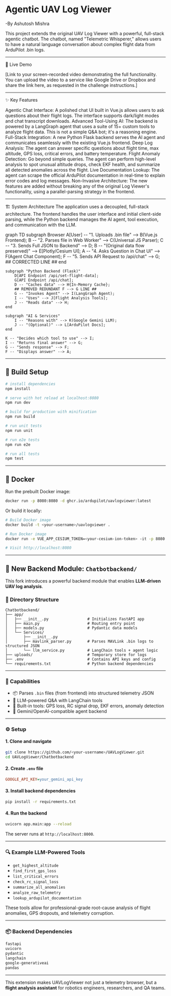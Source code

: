 # Agentic UAV Log Viewer

-By Ashutosh Mishra

This project extends the original UAV Log Viewer with a powerful, full-stack agentic chatbot. The chatbot, named "Telemetric Whisperer," allows users to have a natural language conversation about complex flight data from ArduPilot .bin logs.

---

🎥 Live Demo

[Link to your screen-recorded video demonstrating the full functionality. You can upload the video to a service like Google Drive or Dropbox and share the link here, as requested in the challenge instructions.]

---

✨ Key Features

Agentic Chat Interface: A polished chat UI built in Vue.js allows users to ask questions about their flight logs. The interface supports dark/light modes and chat transcript downloads.
Advanced Tool-Using AI: The backend is powered by a LangGraph agent that uses a suite of 15+ custom tools to analyze flight data. This is not a simple Q&amp;A bot; it's a reasoning engine.
Full-Stack Integration: A new Python Flask backend serves the AI agent and communicates seamlessly with the existing Vue.js frontend.
Deep Log Analysis: The agent can answer specific questions about flight time, max altitude, GPS loss, critical errors, and battery temperature.
Flight Anomaly Detection: Go beyond simple queries. The agent can perform high-level analysis to spot unusual altitude drops, check EKF health, and summarize all detected anomalies across the flight.
Live Documentation Lookup: The agent can scrape the official ArduPilot documentation in real-time to explain error codes and log messages.
Non-Invasive Architecture: The new features are added without breaking any of the original Log Viewer's functionality, using a parallel-parsing strategy in the frontend.

---
🏗️ System Architecture
The application uses a decoupled, full-stack architecture. The frontend handles the user interface and initial client-side parsing, while the Python backend manages the AI agent, tool execution, and communication with the LLM.

graph TD
    subgraph Browser
        A[User] -- "1. Uploads .bin file" --> B(Vue.js Frontend);
        B -- "2. Parses file in Web Worker" --> C(Universal JS Parser);
        C -- "3. Sends Full JSON to Backend" --> D;
        B -- "(Original data flow preserved)" --> E[Plotly/Cesium UI];
        A -- "4. Asks Question in Chat UI" --> F(Agent Chat Component);
        F -- "5. Sends API Request to /api/chat" --> G; ## CORRECTED LINE ##
    end
    
    subgraph "Python Backend (Flask)"
        D[API Endpoint /api/set-flight-data];
        G[API Endpoint /api/chat];
        D -- "Caches data" --> H{In-Memory Cache};
        ## REMOVED REDUNDANT F --> G LINE ##
        G -- "Invokes Agent" --> I(LangGraph Agent);
        I -- "Uses" --> J[Flight Analysis Tools];
        J -- "Reads data" --> H;
    end

    subgraph "AI & Services"
        I -- "Reasons with" --> K(Google Gemini LLM);
        J -- "(Optional)" --> L[ArduPilot Docs];
    end

    K -- "Decides which tool to use" --> I;
    I -- "Returns final answer" --> G;
    G -- "Sends response" --> F;
    F -- "Displays answer" --> A;
---

## 🔧 Build Setup

```bash
# install dependencies
npm install

# serve with hot reload at localhost:8080
npm run dev

# build for production with minification
npm run build

# run unit tests
npm run unit

# run e2e tests
npm run e2e

# run all tests
npm test
```

---

## 🐳 Docker

Run the prebuilt Docker image:

```bash
docker run -p 8080:8080 -d ghcr.io/ardupilot/uavlogviewer:latest
```

Or build it locally:

```bash
# Build Docker image
docker build -t <your-username>/uavlogviewer .

# Run Docker image
docker run -e VUE_APP_CESIUM_TOKEN=<your-cesium-ion-token> -it -p 8080:8080 -v ${PWD}:/usr/src/app <your-username>/uavlogviewer

# Visit http://localhost:8080
```

---

## 💬 New Backend Module: `Chatbotbackend/`

This fork introduces a powerful backend module that enables **LLM-driven UAV log analysis**.

### 📁 Directory Structure

```
Chatbotbackend/
├── app/
│   ├── __init__.py                 # Initializes FastAPI app
│   ├── main.py                     # Routing entry point
│   ├── models.py                   # Pydantic data models
│   └── Services/
│       ├── __init__.py
│       ├── mavlink_parser.py       # Parses MAVLink .bin logs to structured JSON
│       └── llm_service.py          # LangChain tools + agent logic
├── uploads/                        # Temporary store for logs
├── .env                            # Contains API keys and config
└── requirements.txt                # Python backend dependencies
```

---

### 🧠 Capabilities

- 📦 Parses `.bin` files (from frontend) into structured telemetry JSON
- 🧠 LLM-powered Q&A with LangChain tools
- 🧰 Built-in tools: GPS loss, RC signal drop, EKF errors, anomaly detection
- 🔌 Gemini/OpenAI-compatible agent backend

---

### ⚙️ Setup

#### 1. Clone and navigate

```bash
git clone https://github.com/<your-username>/UAVLogViewer.git
cd UAVLogViewer/Chatbotbackend
```

#### 2. Create `.env` file

```ini
GOOGLE_API_KEY=your_gemini_api_key
```

#### 3. Install backend dependencies

```bash
pip install -r requirements.txt
```

#### 4. Run the backend

```bash
uvicorn app.main:app --reload
```

The server runs at `http://localhost:8000`.

---

### 🔍 Example LLM-Powered Tools

- `get_highest_altitude`
- `find_first_gps_loss`
- `list_critical_errors`
- `check_rc_signal_loss`
- `summarize_all_anomalies`
- `analyze_raw_telemetry`
- `lookup_ardupilot_documentation`

These tools allow for professional-grade root-cause analysis of flight anomalies, GPS dropouts, and telemetry corruption.

---

### 📦 Backend Dependencies

```txt
fastapi
uvicorn
pydantic
langchain
google-generativeai
pandas
```

---

This extension makes UAVLogViewer not just a telemetry browser, but a **flight analysis assistant** for robotics engineers, researchers, and QA teams.
